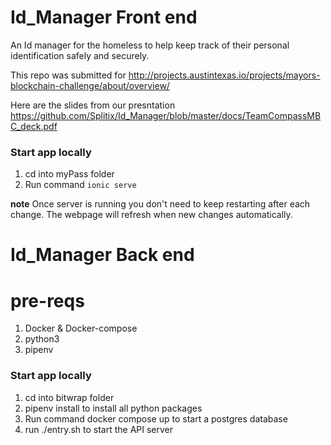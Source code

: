 # Id_Manager Front end
An Id manager for the homeless to help keep track of their personal identification safely and securely.

This repo was submitted for http://projects.austintexas.io/projects/mayors-blockchain-challenge/about/overview/

Here are the slides from our presntation https://github.com/Splitix/Id_Manager/blob/master/docs/TeamCompassMBC_deck.pdf

### Start app locally
1. cd into myPass folder
2. Run command `ionic serve`

**note** Once server is running you don't need to keep restarting after each change. The webpage will refresh when new changes automatically. 

# Id_Manager Back end

# pre-reqs
1. Docker & Docker-compose
2. python3
3. pipenv

### Start app locally
1. cd into bitwrap folder
2. pipenv install to install all python packages
2. Run command docker compose up to start a postgres database
3. run ./entry.sh to start the API server
